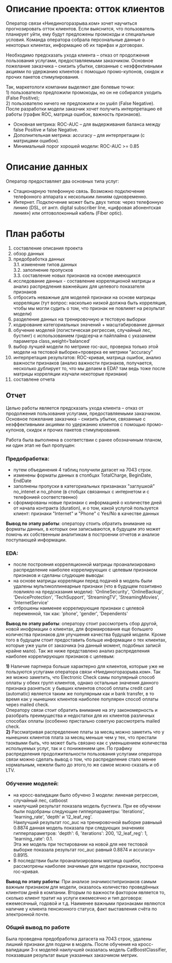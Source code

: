 # Описание проекта: отток клиентов
Оператор связи «Ниединогоразрыва.ком» хочет научиться прогнозировать отток клиентов. Если выяснится, что пользователь планирует уйти, ему будут предложены промокоды и специальные условия. Команда оператора собрала персональные данные о некоторых клиентах, информацию об их тарифах и договорах.

Необходимо предсказать ухода клиента – отказ от продолжения пользования услугами, предоставляемыми заказчиком.
Основное пожелание заказчика – снизить убытки, связанные с неэффективными акциями по удержанию клиентов с помощью промо-купонов, скидок и прочих пакетов стимулирования.

Так, маркетологи компании выделяют две болевые точки:
<br /> 1) пользователю предложили промокоды, но он не собирался уходить (False Positive);
<br /> 2) пользователю ничего не предложили и он ушёл (False Negative).
<br /> После разработки модели заказчик хочет получить интерпретацию её работы (график ROC, матрица ошибок, важность признаков). 
- Основная метрика: ROC-AUC – для выдерживания баланса между false Positive и false Negative. 
- Дополнительная метрика: accuracy – для интерпретации (с матрицами ошибок).
- Минимальный порог хорошей модели: ROC-AUC >= 0.85

# Описание данных
Оператор предоставляет два основных типа услуг: 
- Стационарную телефонную связь. Возможно подключение телефонного аппарата к нескольким линиям одновременно.
- Интернет. Подключение может быть двух типов: через телефонную линию (DSL, от англ. digital subscriber line, «цифровая абонентская линия») или оптоволоконный кабель (Fiber optic).

# План работы
1) составление описания проекта
2) обзор данных
3) предобработка данных
<br/> 3.1. изменение типов данных
<br/> 3.2. заполнение пропусков
<br/>3.3. составление новых признаков на основе имеющихся
4) исследование данных - составление корреляционой матрицы и анализ распредления важнейших для целевого показателя признаков 
5) отбросить неважные для моделей признаки на основе матрицы корреляции (тут вопрос: насколько низкой должна быть корреляция, чтобы мы могли судить о том, что признак не повлияет на результат модели)
6) разделение данных на тренировочную и тестовую выборки
7) кодирование категориальных значений + масштабирование данных
8) обучение моделей (логистическая регрессия, случайный лес, бустинг) с использованием гридсерча и пайплайна с указанием параметра class_weight=‘balanced’ 
9) выбор лучшей модели по метрике roc-auc, проверка только этой модели на тестовой выборке+проверка ее метрики "accuracy" 
10) интерпретация результатов: ROC-кривая, матрица ошибок, анализ важности признаков (анализ важности признаков, получается, несколько дублирует то, что мы делаем в EDA? там ведь тоже после матрицы корреляции изучали некоторые признаки)
11) составлене отчета

## Отчет
Целью работы является  предсказать ухода клиента – отказ от продолжения пользования услугами, предоставляемыми заказчиком.
Основное пожелание заказчика – снизить убытки, связанные с неэффективными акциями по удержанию клиентов с помощью промо-купонов, скидок и прочих пакетов стимулирования.

Работа была выполнена в соответствии с ранее обозначиным планом, ни один этап не был пропущен:

### **Предобработка**:
- путем объединения 4 таблиц получили датасет на 7043 строк. 
- изменены форматы данных в столбцах TotalCharge, BeginDate, EndDate
- заполнены пропуски в категориальных призанаках "заглушкой" no_intenet и no_phone (в стобцах связанных с интернетом и с телефонией соответственно)
- cформированы новые признаки с информацией о количестве дней от начала контракта (duration), и о том, какой услугой пользуется клиент: признаки "Internet" и "Phone" с Yes/Nо в качестве данных

**Вывод по этапу работы**: оператору стоить обратить внимание на форматы данных, в которых они записываются, в будущем это может помочь их собственным аналитикам в построении отчетов и анализе поступающей информации. 

### **EDA**:
- после построяния корреляционной матрицы проанализировано распределение наиболее коррелирующих с целевым признаком признаков и сделаны слудющие выводы: 
- на основе матрицы корреляции перед подачей в модель были удалены мультиколлинеарные признаки (что в будущем позитивно повлияло на предсказания модели): 'OnlineSecurity', 'OnlineBackup', 'DeviceProtection', 'TechSupport', 'StreamingTV', 'StreamingMovies', 'InternetService'
- отброшены наименее коррелирующие признаки с целевой переменной, так как: 'phone', 'gender', 'Dependents'

**Вывод по этапу работы**: оператору стоит рассмотреть сбор другой, новой инофрмации о клиентах, для формаирования еще большего количества признаков для улучшения качества будущей модели. Кроме того в будущем стоит предоставить больше информации о тех клиентах, которые уже ушли от заказчика (на данный момент, подобных записй крайне мало).
Так же ниже представлено анализ распределения наиболее коррелирующих признаков с целевым: 

**1)** Наличие партнера больше характерно для клиентов, которые уже не пользуются услугами оператора связи «Ниединогоразрыва.ком». Так же можно заметить, что Electronic Check самы популярный способ оплаты у обеих групп клиентов, однако остальные значения данного признака разняться: у бывших клиентов способ оплаты credit card (automatic) является таким же популярным как и bank transfer, в то время как у нынешних клиентов наиболее популярен  способ оплаты через mailed check. 
  <br />  Оператору связи стоит обратить внимание на эту закономерность и разобрать преимущества и недостатки для их клиентов различных способах оплаты (особенно пристально советую рассмотреть mailed check.
<br />  **2)** Рассматривая распределение платы за месяц можно заметить что у нынешних клиентов плата за месяц меньше чем у тех, что престали таоквыми быть, что может быть связано как с уменьшением количества испольуемых услуг, так и с понижением цен. По графику распределения продолжительности пользования услугами оператора связи можно сделать вывод о том, что распределение стало менее нормальным, нежели было до этого,то же самое можно сказать и об LTV.


### **Обучение моделей**:
- на кросс-валидации было обучено 3 модели: линеная регрессия, случайный лес, catboost
- наилучший результат показала модель бустинга. При ее обучении были подобраны следующие гипперпараметры: 'iterations', 'learning_rate', 'depth' и 'l2_leaf_reg'. 
<br /> Наилучший результат roc_auc на тренировочной выборке равныый 0.8874 данная модель показала при следующих значениях гипперпараметров: 'depth': 6, 'iterations': 200, 'l2_leaf_reg': 1, 'learning_rate': 0.1.
<br />Эта же модель при тестировании на новой для нее тестовой выборке показала результат roc_auc равный 0.8874 и accuracy= 0.8915.
- В последствии были проанализированы матрица ошибок, рассмотрены наиболее значимые для модели признаки, построена roc-кривая.

**Вывод по этапу работы**: При анализе значимостипризнаков самым важным признаком для модели, оказалось количество проведённых клиентом дней в компании. Вторым по важности фактором является то, сколько клиент тратит на услуги ежемесячно и тип договора: ежемесячный, годовой и т.д. Наименее важными признаками являются наличие у клиента пенсионного статуса, факт выставления счёта по электронной почте. 

### Общий вывод по работе
Была проведена предобработка датасета на 7043 строк, удалены лишний признаки для подачи в модель. После обучения на кросс-валидации 3-х моделей наилучшей оказалась модель CatBoostClassifier, показавшая результат выше указанных заказчиком метрик.







